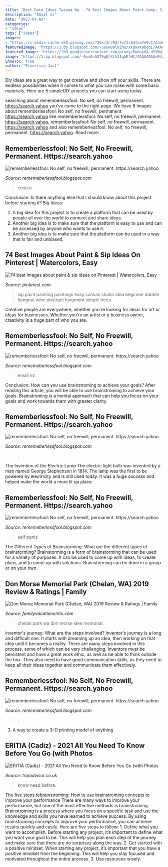```yaml
---
title: "Best Date Ideas Tacoma Wa - 74 Best Images About Paint &amp; Sip Ideas On Pinterest"
description: "Email nz"
date: "2023-07-02"
categories:
- "ideas"
tags: ["ideas"]
images:
- "https://s-media-cache-ak0.pinimg.com/736x/3c/0d/fe/3c0dfea7e9c17dadef8461443b03c6d3--sip-and-paint-ideas-idea-paint.jpg"
featuredImage: "https://1.bp.blogspot.com/-uouw89lUZhQ/XkB9xK9bqdI/AAAAAAAAciY/PIhD9jV8iAoUBCZPeVP0DAR087rPsdAPACLcBGAsYHQ/s320/Untitled415.png"
featured_image: "https://lh3.googleusercontent.com/proxy/BwOsy04-dfVWg3DPsV41NVEJx8MwP_QAy85insqTfeZ7R0pgkk2haMe5Hu-sGwRwuth1ZUv3pshosvMv1UgzSaKPvBU=w1200-h630-n-k-no-nu"
image: "https://1.bp.blogspot.com/-0xa0n5DT9g0/Xlh3IqbRfHI/AAAAAAAAeE4/RiTjtdxZ4wYbeSDKzysc6acLdziOIxQRwCLcBGAsYHQ/s320/Untitled1077.png"
ShowToc: true
author: "Francisco Jast"
---
```



Diy ideas are a great way to get creative and show off your skills. There are endless possibilities when it comes to what you can make with some basic materials. Here are 5 simpleDIY projects you can start using today.

	

		
searching about rememberlessfool: No self, no freewill, permanent. https://search.yahoo you've came to the right page. We have 8 Images about rememberlessfool: No self, no freewill, permanent. https://search.yahoo like rememberlessfool: No self, no freewill, permanent. https://search.yahoo, rememberlessfool: No self, no freewill, permanent. https://search.yahoo and also rememberlessfool: No self, no freewill, permanent. https://search.yahoo. Read more:
		
    
## Rememberlessfool: No Self, No Freewill, Permanent. Https://search.yahoo

<img loading=lazy src="https://1.bp.blogspot.com/-uouw89lUZhQ/XkB9xK9bqdI/AAAAAAAAciY/PIhD9jV8iAoUBCZPeVP0DAR087rPsdAPACLcBGAsYHQ/s320/Untitled415.png" onerror="this.onerror=null;this.src='https://tse4.mm.bing.net/th?id=OIP.BG5bv_CeYstTpJgxs0E5ugAAAA&amp;pid=15.1';" alt="rememberlessfool: No self, no freewill, permanent. https://search.yahoo">

_Source: rememeberlessfool.blogspot.com_

>costco. 

	

Conclusion: Is there anything else that I should know about this project before starting it?
Big Ideas:
1. A big idea for this project is to create a platform that can be used by people all over the world to connect and share ideas.
2. Another big idea is to make sure that the platform is easy to use and can be accessed by anyone who wants to use it.
3. Another big idea is to make sure that the platform can be used in a way that is fair and unbiased.

    
## 74 Best Images About Paint &amp; Sip Ideas On Pinterest | Watercolors, Easy

<img loading=lazy src="https://s-media-cache-ak0.pinimg.com/736x/3c/0d/fe/3c0dfea7e9c17dadef8461443b03c6d3--sip-and-paint-ideas-idea-paint.jpg" onerror="this.onerror=null;this.src='https://tse2.mm.bing.net/th?id=OIP.FQQxZUQwp6ZsAva2mn_oKQHaFn&amp;pid=15.1';" alt="74 best images about paint &amp; sip ideas on Pinterest | Watercolors, Easy">

_Source: pinterest.com_

>sip paint painting paintings easy canvas studio idea beginner dabble hangout wine abstract longmont simple trees. 

	

Creative people are everywhere, whether you're looking for ideas for art or ideas for businesses. Whether you're an artist or a business owner, creativity is a huge part of who you are.

    
## Rememberlessfool: No Self, No Freewill, Permanent. Https://search.yahoo

<img loading=lazy src="https://1.bp.blogspot.com/-6dFF4bQL6SM/Xjn76fqlz4I/AAAAAAAAcVg/xSssdHnm5QI4AZUU-_x8qUQHW7Bf4uROwCLcBGAsYHQ/s1600/Untitled303.png" onerror="this.onerror=null;this.src='https://tse2.mm.bing.net/th?id=OIP.IaB9HBExZ_DmzdE8p7Rz2AHaEK&amp;pid=15.1';" alt="rememberlessfool: No self, no freewill, permanent. https://search.yahoo">

_Source: rememeberlessfool.blogspot.com_

>email nz. 

	

Conclusion: How can you use brainstroming to achieve your goals?
After reading this article, you will be able to use brainstroming to achieve your goals. Brainstroming is a mental approach that can help you focus on your goals and work towards them with greater clarity.

    
## Rememberlessfool: No Self, No Freewill, Permanent. Https://search.yahoo

<img loading=lazy src="https://lh3.googleusercontent.com/proxy/BwOsy04-dfVWg3DPsV41NVEJx8MwP_QAy85insqTfeZ7R0pgkk2haMe5Hu-sGwRwuth1ZUv3pshosvMv1UgzSaKPvBU=w1200-h630-n-k-no-nu" onerror="this.onerror=null;this.src='https://tse1.mm.bing.net/th?id=OIP.0-0-czHoc565JLFPF0Kc6QHaFj&amp;pid=15.1';" alt="rememberlessfool: No self, no freewill, permanent. https://search.yahoo">

_Source: rememeberlessfool.blogspot.com_

>. 

	

The Invention of the Electric Lamp
The electric light bulb was invented by a man named George Stephenson in 1814. The lamp was the first to be powered by electricity and is still used today. It was a huge success and helped make the world a more lit up place.

    
## Rememberlessfool: No Self, No Freewill, Permanent. Https://search.yahoo

<img loading=lazy src="https://1.bp.blogspot.com/-0xa0n5DT9g0/Xlh3IqbRfHI/AAAAAAAAeE4/RiTjtdxZ4wYbeSDKzysc6acLdziOIxQRwCLcBGAsYHQ/s320/Untitled1077.png" onerror="this.onerror=null;this.src='https://tse4.mm.bing.net/th?id=OIP.5LlqnGXaFAhc9JC7XtzXIwAAAA&amp;pid=15.1';" alt="rememberlessfool: No self, no freewill, permanent. https://search.yahoo">

_Source: rememeberlessfool.blogspot.com_

>self penis. 

	

The Different Types of Brainstorming: What are the different types of brainstorming?
Brainstorming is a form of brainstorming that can be used for a variety of purposes. It can be used to come up with ideas, to create plans, and to come up with solutions. Brainstorming can be done in a group or on your own.

    
## Don Morse Memorial Park (Chelan, WA) 2019 Review &amp; Ratings | Family

<img loading=lazy src="https://www.familyvacationcritic.com/uploads/sites/19/2016/12/9262ffeb1d04cad18789c69f1bab8f76.jpg" onerror="this.onerror=null;this.src='https://tse2.mm.bing.net/th?id=OIP.tm4PFH2OlefKZ01DygxXIgAAAA&amp;pid=15.1';" alt="Don Morse Memorial Park (Chelan, WA) 2019 Review &amp; Ratings | Family">

_Source: familyvacationcritic.com_

>chelan park wa don morse lake memorial. 

	

inventor's journey: What are the steps involved?
Inventor's journey is a long and difficult one. It starts with dreaming up an idea, then working on that idea until it becomes a reality. There are many steps involved in this process, some of which can be very challenging. Inventors must be persistent and have a great work ethic, as well as be able to think outside the box. They also need to have good communication skills, as they need to keep all their ideas together and communicate them effectively.

    
## Rememberlessfool: No Self, No Freewill, Permanent. Https://search.yahoo

<img loading=lazy src="https://1.bp.blogspot.com/-jFSnYDXXl5k/YMepOolLx-I/AAAAAAAAihE/3A2PEZTT7mE6qlXQnIdSnmQDTpzQiZ9OACLcBGAsYHQ/w1200-h630-p-k-no-nu/15726345430935535616_20210608202334_1.png" onerror="this.onerror=null;this.src='https://tse3.mm.bing.net/th?id=OIP.MWWZNYGuLVV9qhrMQfn0CQHaD4&amp;pid=15.1';" alt="rememberlessfool: No self, no freewill, permanent. https://search.yahoo">

_Source: rememeberlessfool.blogspot.com_

>. 

	

3. A way to create a 3-D printing model of anything 

    
## ERITIA (Cadiz) - 2021 All You Need To Know Before You Go (with Photos

<img loading=lazy src="https://media-cdn.tripadvisor.com/media/photo-s/12/65/6d/a0/fachada.jpg" onerror="this.onerror=null;this.src='https://tse1.mm.bing.net/th?id=OIP.tjnQ9NLBrE3ce-IUnc3nNQAAAA&amp;pid=15.1';" alt="ERITIA (Cadiz) - 2021 All You Need to Know Before You Go (with Photos">

_Source: tripadvisor.co.uk_

>know need before. 

	

The five steps tobrainstroming: How to use brainstroming concepts to improve your performance
There are many ways to improve your performance, but one of the most effective methods is brainstroming. Brainstroming is a process where you focus on a specific task and use the knowledge and skills you have learned to achieve success. By using brainstroming concepts to improve your performance, you can achieve results quickly and easily. Here are five steps to follow: 1. Define what you want to accomplish. Before starting any project, it’s important to define what you want your goal to be. This will help you plan each step of the journey and make sure that there are no surprises along the way. 2. Get started with a positive mindset. When starting any project, it’s important that you have a positive mindset from the beginning. This will help you stay focused and motivated throughout the entire process. 3. Use resources wisely.

